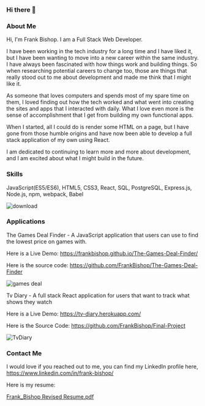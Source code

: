 ### Hi there 👋

### About Me 

Hi, I'm Frank Bishop. I am a Full Stack Web Developer.

I have been working in the tech industry for a long time and I have liked it, but I have been wanting to move into a new career within the same industry. I have always been fascinated with how things work and building things. So when researching potential careers to change too, those are things that really stood out to me about development and made me think that I might like it.

As someone that loves computers and spends most of my spare time on them, I loved finding out how the tech worked and what went into creating the sites and apps that I interacted with daily. What I love even more is the sense of accomplishment that I get from building my own functional apps.

When I started, all I could do is render some HTML on a page, but I have gone from those humble origins and have now been able to develop a full stack application of my own using React.

I am dedicated to continuing to learn more and more about development, and I am excited about what I might build in the future.

### Skills

JavaScript(ES5/ES6), HTML5, CSS3, React, SQL, PostgreSQL, Express.js, Node.js, npm, webpack, Babel


![download](https://user-images.githubusercontent.com/75149451/115604700-84b23e00-a296-11eb-9edb-d8d4200295a1.png)


### Applications

The Games Deal Finder - A JavaScript application that users can use to find the lowest price on games with.  

Here is a Live Demo: https://frankbishop.github.io/The-Games-Deal-Finder/

Here is the source code: https://github.com/FrankBishop/The-Games-Deal-Finder

![games deal](https://user-images.githubusercontent.com/75149451/115602127-6f87e000-a293-11eb-8203-b77ffc93c4ee.gif)

Tv Diary - A full stack React application for users that want to track what shows they watch

Here is a Live Demo: https://tv-diary.herokuapp.com/

Here is the Source Code: https://github.com/FrankBishop/Final-Project

![TvDiary ](https://user-images.githubusercontent.com/75149451/115603028-8418a800-a294-11eb-8086-91116a4318e3.gif)

### Contact Me

I would love if you reached out to me, you can find my LinkedIn profile here, https://www.linkedin.com/in/frank-bishop/

Here is my resume:

[Frank_Bishop Revised Resume.pdf](https://github.com/FrankBishop/FrankBishop/files/6353128/Frank_Bishop.Revised.Resume.pdf)


<!--
**FrankBishop/FrankBishop** is a ✨ _special_ ✨ repository because its `README.md` (this file) appears on your GitHub profile.

Here are some ideas to get you started:

- 🔭 I’m currently working on ...
- 🌱 I’m currently learning ...
- 👯 I’m looking to collaborate on ...
- 🤔 I’m looking for help with ...
- 💬 Ask me about ...
- 📫 How to reach me: ...
- 😄 Pronouns: ...
- ⚡ Fun fact: ...
-->
